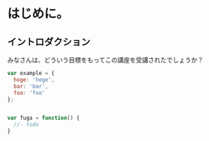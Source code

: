 # はじめに。

## イントロダクション

みなさんは、どういう目標をもってこの講座を受講されたでしょうか？

```js
var example = {
  hoge: 'hoge',
  bar: 'bar',
  foo: 'foo'
};


var fuga = function() {
  //- todo
}

```